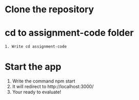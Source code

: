 # Clone the repository

# cd to assignment-code folder
    
    1. Write cd assignment-code

# Start the app

   1. Write the command npm start 
   2. It will redirect to http://localhost:3000/ 
   3. Your ready to evaluate!
